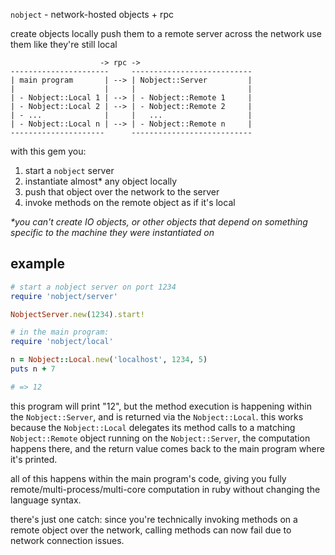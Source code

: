 `nobject` - network-hosted objects + rpc

create objects locally
push them to a remote server across the network
use them like they're still local

```plaintext
                    -> rpc ->
----------------------     ---------------------------
| main program       | --> | Nobject::Server         |
|                    |     |                         |
| - Nobject::Local 1 | --> | - Nobject::Remote 1     |
| - Nobject::Local 2 | --> | - Nobject::Remote 2     |
| - ...              |     |   ...                   |
| - Nobject::Local n | --> | - Nobject::Remote n     |
---------------------      ---------------------------
```

with this gem you:
1. start a `nobject` server
2. instantiate almost* any object locally
3. push that object over the network to the server
4. invoke methods on the remote object as if it's local

_*you can't create IO objects, or other objects that depend on something
specific to the machine they were instantiated on_

## example

```ruby
# start a nobject server on port 1234
require 'nobject/server'

NobjectServer.new(1234).start!
```

```ruby
# in the main program:
require 'nobject/local'

n = Nobject::Local.new('localhost', 1234, 5)
puts n + 7

# => 12
```

this program will print "12", but the method execution is happening within the
`Nobject::Server`, and is returned via the `Nobject::Local`. this works because
the `Nobject::Local` delegates its method calls to a matching `Nobject::Remote`
object running on the `Nobject::Server`, the computation happens there, and the
return value comes back to the main program where it's printed.

all of this happens within the main program's code, giving you fully
remote/multi-process/multi-core computation in ruby without changing the
language syntax.

there's just one catch: since you're technically invoking methods on a remote
object over the network, calling methods can now fail due to network connection
issues.
